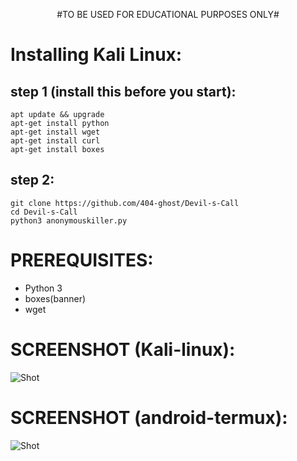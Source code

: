 <p align="center">
  #TO BE USED FOR EDUCATIONAL PURPOSES ONLY#
</p>

# Installing Kali Linux:
## step 1 (install this before you start):
```
apt update && upgrade
apt-get install python
apt-get install wget
apt-get install curl
apt-get install boxes
```
## step 2:
```
git clone https://github.com/404-ghost/Devil-s-Call
cd Devil-s-Call
python3 anonymouskiller.py
```
# PREREQUISITES:
* Python 3
* boxes(banner)
* wget

# SCREENSHOT (Kali-linux):
![Shot](https://imgur.com/lKQPeVX.png)

# SCREENSHOT (android-termux):
![Shot](https://imgur.com/EsQU2On.png)

